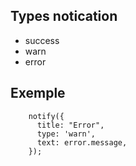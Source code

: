 ## Types notication 
- success
- warn
- error

## Exemple
```
    notify({
      title: "Error",
      type: 'warn',
      text: error.message,
    });
```